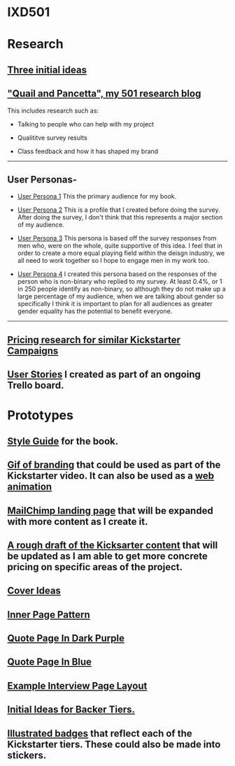 # IXD501


# Research

## [Three initial ideas](https://github.com/Hannah02/major_project_ideas)

## ["Quail and Pancetta", my 501 research blog](hannahsharp.co.uk/blog)

This includes research such as:

* Talking to people who can help with my project

* Qualititve survey results

* Class feedback and how it has shaped my brand

---

## User Personas-

* [User Persona 1](/UserProfileElla.png)
This the primary audience for my book.

* [User Persona 2](/UserProfileNatasha.png)
This is a profile that I created before doing the survey. After doing the survey, I don't think that this represents a major section of my audience.

* [User Persona 3](/UserProfileJonathan.png)
This persona is based off the survey responses from men who, were on the whole, quite supportive of this idea. I feel that in order to create a more equal playing field within the deisgn industry, we all need to work together so I hope to engage men in my work too. 

* [User Persona 4](/UserProfileSam.png)
I created this persona based on the responses of the person who is non-binary who replied to my survey. At least 0.4%, or 1 in 250 people identify as non-binary, so although they do not make up a large percentage of my audience, when we are talking about gender so specifically I think it is important to plan for all audiences as greater gender equality has the potential to benefit everyone.

---

## [Pricing research for similar Kickstarter Campaigns](https://github.com/Hannah02/PricingResearch)

## [User Stories](https://trello.com/invite/b/wEfYgnus/71248578e93632a045938c2945e8d537/final-year) I created as part of an ongoing Trello board.



# Prototypes

## [Style Guide](/Layout.png) for the book.

## [Gif of branding](/SwirlAnimation.gif) that could be used as part of the Kickstarter video. It can also be used as a [web animation](http://hannahsharp.co.uk/make_your_mark/)

## [MailChimp landing page](https://mailchi.mp/14e84654482b/makeyourmark) that will be expanded with more content as I create it.

## [A rough draft of the Kicksarter content](/KickstarterInfo.pdf) that will be updated as I am able to get more concrete pricing on specific areas of the project.

## [Cover Ideas](/CoverIdeas.png)
## [Inner Page Pattern](/MakeYourMarkBoard-09.png)
## [Quote Page In Dark Purple](/MakeYourMarkBoard-08.png)
## [Quote Page In Blue](/MakeYourMarkBoard-04.png)
## [Example Interview Page Layout](/IntervewPageExample.png)
## [Initial Ideas for Backer Tiers.](/LOGOIDEAS.png)
## [Illustrated badges](/PatternAndBadges.png) that reflect each of the Kickstarter tiers. These could also be made into stickers.
